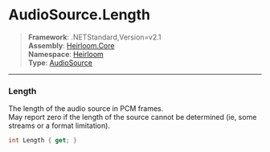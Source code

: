 # AudioSource.Length

> **Framework**: .NETStandard,Version=v2.1  
> **Assembly**: [Heirloom.Core][0]  
> **Namespace**: [Heirloom][0]  
> **Type**: [AudioSource][1]  

--------------------------------------------------------------------------------

### Length

The length of the audio source in PCM frames.   
 May report zero if the length of the source cannot be determined (ie, some streams or a format limitation).

```cs
int Length { get; }
```

[0]: ../Heirloom.Core.md
[1]: Heirloom.AudioSource.md

